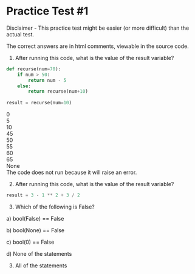 Practice Test #1
=======

Disclaimer - This practice test might be easier (or more difficult) than the actual test.

The correct answers are in html comments, viewable in the source code.

1) After running this code, what is the value of the result variable? 

```python
def recurse(num=70):
    if num > 50:
        return num - 5
    else: 
        return recurse(num+10)
 
result = recurse(num=10)
```

0    
5  
10   
45   
50  
55   
60   
65   
None    
The code does not run because it will raise an error.  


<!--- 
The correct answer is 55
--->  


2)  After running this code, what is the value of the result variable?

```python
result = 3 - 1 ** 2 + 3 / 2
```


<!--- 
The correct answer is 3.5
--->  


3) Which of the following is False?

a) bool(False) == False

b) bool(None) == False 

c) bool(0) == False

d) None of the statements           

3) All of the statements


<!--- 
The correct answer is d) None of the statements   
--->  

